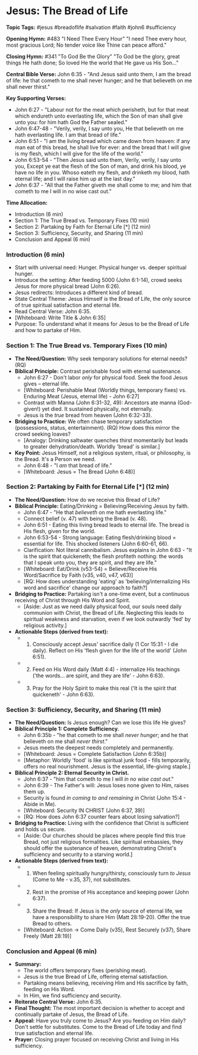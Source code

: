 # Jesus: The Bread of Life

**Topic Tags:** #jesus #breadoflife #salvation #faith #john6 #sufficiency

**Opening Hymn:** #483 "I Need Thee Every Hour"
"I need Thee every hour, most gracious Lord; No tender voice like Thine can peace afford."

**Closing Hymn:** #341 "To God Be the Glory"
"To God be the glory, great things He hath done; So loved He the world that He gave us His Son..."

**Central Bible Verse:** John 6:35 - "And Jesus said unto them, I am the bread of life: he that cometh to me shall never hunger; and he that believeth on me shall never thirst."

**Key Supporting Verses:**
*   John 6:27 - "Labour not for the meat which perisheth, but for that meat which endureth unto everlasting life, which the Son of man shall give unto you: for him hath God the Father sealed."
*   John 6:47-48 - "Verily, verily, I say unto you, He that believeth on me hath everlasting life. I am that bread of life."
*   John 6:51 - "I am the living bread which came down from heaven: if any man eat of this bread, he shall live for ever: and the bread that I will give is my flesh, which I will give for the life of the world."
*   John 6:53-54 - "Then Jesus said unto them, Verily, verily, I say unto you, Except ye eat the flesh of the Son of man, and drink his blood, ye have no life in you. Whoso eateth my flesh, and drinketh my blood, hath eternal life; and I will raise him up at the last day."
*   John 6:37 - "All that the Father giveth me shall come to me; and him that cometh to me I will in no wise cast out."

**Time Allocation:**
- Introduction (6 min)
- Section 1: The True Bread vs. Temporary Fixes (10 min)
- Section 2: Partaking by Faith for Eternal Life [*] (12 min)
- Section 3: Sufficiency, Security, and Sharing (11 min)
- Conclusion and Appeal (6 min)

### Introduction (6 min)
- Start with universal need: Hunger. Physical hunger vs. deeper spiritual hunger.
- Introduce the setting: After feeding 5000 (John 6:1-14), crowd seeks Jesus for more physical bread (John 6:26).
- Jesus redirects: Introduces a different kind of bread.
- State Central Theme: Jesus Himself *is* the Bread of Life, the only source of true spiritual satisfaction and eternal life.
- Read Central Verse: John 6:35.
- [Whiteboard: Write Title & John 6:35]
- Purpose: To understand what it means for Jesus to be the Bread of Life and how to partake of Him.

### Section 1: The True Bread vs. Temporary Fixes (10 min)
- **The Need/Question:** Why seek temporary solutions for eternal needs? (RQ)
- **Biblical Principle:** Contrast perishable food with eternal sustenance.
    - John 6:27 - Don't labor *only* for physical food. Seek the food Jesus gives – eternal life.
    - [Whiteboard: Perishable Meat (Worldly things, temporary fixes) vs. Enduring Meat (Jesus, eternal life) - John 6:27]
    - Contrast with Manna (John 6:31-32, 49): Ancestors ate manna (God-given!) yet died. It sustained physically, not eternally.
    - Jesus is the *true* bread from heaven (John 6:32-33).
- **Bridging to Practice:** We often chase temporary satisfaction (possessions, status, entertainment). (RQ) How does this mirror the crowd seeking loaves?
    - [Analogy: Drinking saltwater quenches thirst momentarily but leads to greater dehydration/death. Worldly 'bread' is similar.]
- **Key Point:** Jesus Himself, not a religious system, ritual, or philosophy, is the Bread. It's a Person we need.
    - John 6:48 - "I *am* that bread of life."
    - [Whiteboard: Jesus = The Bread (John 6:48)]

### Section 2: Partaking by Faith for Eternal Life [*] (12 min)
- **The Need/Question:** How do we receive this Bread of Life?
- **Biblical Principle:** Eating/Drinking = Believing/Receiving Jesus by faith.
    - John 6:47 - "He that *believeth* on me hath everlasting life."
    - Connect belief (v. 47) with being the Bread (v. 48).
    - John 6:51 - Eating this living bread leads to eternal life. The bread is His flesh, given for the world.
    - John 6:53-54 - Strong language: Eating flesh/drinking blood = essential for life. This shocked listeners (John 6:60-61, 66).
    - Clarification: Not literal cannibalism. Jesus explains in John 6:63 - "It is the spirit that quickeneth; the flesh profiteth nothing: the words that I speak unto you, they are spirit, and they are life."
    - [Whiteboard: Eat/Drink (v53-54) = Believe/Receive His Word/Sacrifice by Faith (v35, v40, v47, v63)]
    - [RQ: How does understanding 'eating' as 'believing/internalizing His word and sacrifice' change our approach to faith?]
- **Bridging to Practice:** Partaking isn't a one-time event, but a continuous receiving of Christ through His Word and Spirit.
    - [Aside: Just as we need daily physical food, our souls need daily communion with Christ, the Bread of Life. Neglecting this leads to spiritual weakness and starvation, even if we look outwardly 'fed' by religious activity.]
- **Actionable Steps (derived from text):**
    - 1. Consciously accept Jesus' sacrifice daily (1 Cor 15:31 - I die daily). Reflect on His 'flesh given for the life of the world' (John 6:51).
    - 2. Feed on His Word daily (Matt 4:4) - internalize His teachings ('the words... are spirit, and they are life' - John 6:63).
    - 3. Pray for the Holy Spirit to make this real ('It is the spirit that quickeneth' - John 6:63).

### Section 3: Sufficiency, Security, and Sharing (11 min)
- **The Need/Question:** Is Jesus enough? Can we lose this life He gives?
- **Biblical Principle 1: Complete Sufficiency.**
    - John 6:35b - "he that cometh to me shall *never hunger*; and he that believeth on me shall *never thirst*."
    - Jesus meets the deepest needs completely and permanently.
    - [Whiteboard: Jesus = Complete Satisfaction (John 6:35b)]
    - [Metaphor: Worldly 'food' is like spiritual junk food - fills temporarily, offers no real nourishment. Jesus is the essential, life-giving staple.]
- **Biblical Principle 2: Eternal Security in Christ.**
    - John 6:37 - "him that cometh to me I will *in no wise cast out*."
    - John 6:39 - The Father's will: Jesus loses none given to Him, raises them up.
    - Security is found *in coming to and remaining in* Christ (John 15:4 - Abide in Me).
    - [Whiteboard: Security IN CHRIST (John 6:37, 39)]
    - [RQ: How does John 6:37 counter fears about losing salvation?]
- **Bridging to Practice:** Living with the confidence that Christ is sufficient and holds us secure.
    - [Aside: Our churches should be places where people find this true Bread, not just religious formalities. Like spiritual embassies, they should offer the sustenance of heaven, demonstrating Christ's sufficiency and security to a starving world.]
- **Actionable Steps (derived from text):**
    - 1. When feeling spiritually hungry/thirsty, consciously turn *to Jesus* (Come to Me - v.35, 37), not substitutes.
    - 2. Rest in the promise of His acceptance and keeping power (John 6:37).
    - 3. Share the Bread: If Jesus is the *only* source of eternal life, we have a responsibility to share Him (Matt 28:19-20). Offer the true Bread to others.
    - [Whiteboard: Action -> Come Daily (v35), Rest Securely (v37), Share Freely (Matt 28:19)]

### Conclusion and Appeal (6 min)
- **Summary:**
    - The world offers temporary fixes (perishing meat).
    - Jesus *is* the true Bread of Life, offering eternal satisfaction.
    - Partaking means believing, receiving Him and His sacrifice by faith, feeding on His Word.
    - In Him, we find sufficiency and security.
- **Reiterate Central Verse:** John 6:35.
- **Final Thought:** The most important decision is whether to accept and continually partake of Jesus, the Bread of Life.
- **Appeal:** Have you truly come to Jesus? Are you feeding on Him daily? Don't settle for substitutes. Come to the Bread of Life today and find true satisfaction and eternal life.
- **Prayer:** Closing prayer focused on receiving Christ and living in His sufficiency.